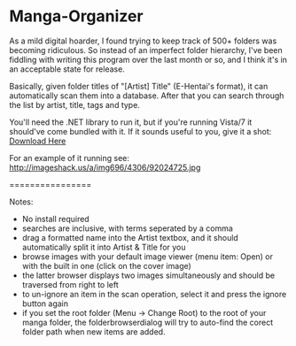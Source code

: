 Manga-Organizer
===============

As a mild digital hoarder, I found trying to keep track of 500+ folders was becoming ridiculous. So instead of an imperfect folder hierarchy, I've been fiddling with writing this program over the last month or so, and I think it's in an acceptable state for release. 

Basically, given folder titles of "[Artist] Title" (E-Hentai's format), it can automatically scan them into a database. After that you can search through the list by artist, title, tags and type. 

You'll need the .NET library to run it, but if you're running Vista/7 it should've come bundled with it. If it sounds useful to you, give it a shot: <a href link="http://github.com/Nagru/Manga-Organizer/downloads">Download Here</a>

For an example of it running see:
http://imageshack.us/a/img696/4306/92024725.jpg


================


Notes:
- No install required
- searches are inclusive, with terms seperated by a comma
- drag a formatted name into the Artist textbox, and it should automatically split it into Artist & Title for you
- browse images with your default image viewer (menu item: Open) or with the built in one (click on the cover image)
- the latter browser displays two images simultaneously and should be traversed from right to left
- to un-ignore an item in the scan operation, select it and press the ignore button again
- if you set the root folder (Menu -> Change Root) to the root of your manga folder, the folderbrowserdialog will try to auto-find the corect folder path when new items are added.
